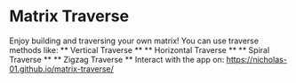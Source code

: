 # Matrix Traverse
Enjoy building and traversing your own matrix! You can use traverse methods like:
** Vertical Traverse **
** Horizontal Traverse **
** Spiral Traverse **
** Zigzag Traverse ** 
Interact with the app on: https://nicholas-01.github.io/matrix-traverse/